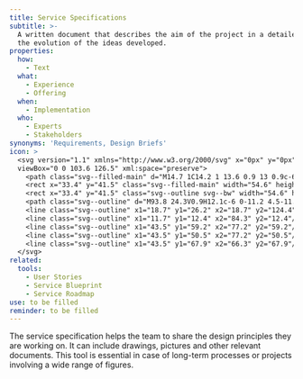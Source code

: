 ```yaml
---
title: Service Specifications
subtitle: >-
  A written document that describes the aim of the project in a detailed way and
  the evolution of the ideas developed.
properties:
  how:
    - Text
  what:
    - Experience
    - Offering
  when:
    - Implementation
  who:
    - Experts
    - Stakeholders
synonyms: 'Requirements, Design Briefs'
icon: >
  <svg version="1.1" xmlns="http://www.w3.org/2000/svg" x="0px" y="0px"
  viewBox="0 0 103.6 126.5" xml:space="preserve">
    <path class="svg--filled-main" d="M14.7 1C14.2 1 13.6 0.9 13 0.9c-6.6 0-12 5.4-12 12 0 6.2 4.7 11.3 10.7 11.9v0.1h82.2V1H14.7z"/>
    <rect x="33.4" y="41.5" class="svg--filled-main" width="54.6" height="35.7"/>
    <rect x="33.4" y="41.5" class="svg--outline svg--bw" width="54.6" height="35.7"/>
    <path class="svg--outline" d="M93.8 24.3V0.9H12.1c-6 0-11.2 4.5-11.2 10.5v2.7c0 6 5.2 11 11.2 11h33.7 56.8v100.5H12.1c-6 0-11.2-4.8-11.2-10.8V13"/>
    <line class="svg--outline" x1="18.7" y1="26.2" x2="18.7" y2="124.4"/>
    <line class="svg--outline" x1="11.7" y1="12.4" x2="84.3" y2="12.4"/>
    <line class="svg--outline" x1="43.5" y1="59.2" x2="77.2" y2="59.2"/>
    <line class="svg--outline" x1="43.5" y1="50.5" x2="77.2" y2="50.5"/>
    <line class="svg--outline" x1="43.5" y1="67.9" x2="66.3" y2="67.9"/>
  </svg>
related:
  tools:
    - User Stories
    - Service Blueprint
    - Service Roadmap
use: to be filled
reminder: to be filled
---
```

The service specification helps the team to share the design principles they are working on. It can include drawings, pictures and other relevant documents. This tool is essential in case of long-term processes or projects involving a wide range of figures.

